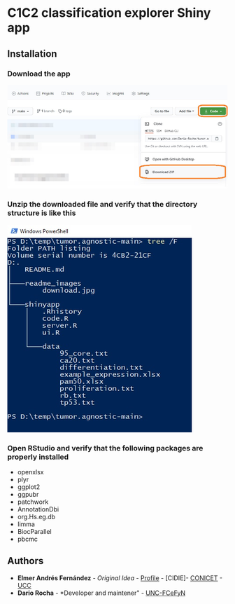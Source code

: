 # C1C2 classification explorer Shiny app

## Installation

### Download the app
![](https://github.com/Dario-Rocha/tumor.agnostic/blob/main/readme_images/download.jpg?raw=true)

### Unzip the downloaded file and verify that the directory structure is like this
![](https://github.com/Dario-Rocha/tumor.agnostic/blob/main/readme_images/structure.jpg?raw=true)

### Open RStudio and verify that the following packages are properly installed
* openxlsx 
* plyr 
* ggplot2 
* ggpubr
* patchwork
* AnnotationDbi
* org.Hs.eg.db
* limma
* BiocParallel 
* pbcmc

## Authors

* **Elmer Andrés Fernández** - *Original Idea* - [Profile](https://www.researchgate.net/profile/Elmer_Fernandez) - [CIDIE]- [CONICET](http://www.conicet.gov.ar) - [UCC](http://www.ucc.edu.ar)
* **Dario Rocha** - *Developer and maintener" - [UNC-FCeFyN](https://fcefyn.unc.edu.ar/)
